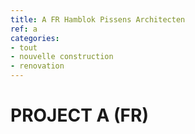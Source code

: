 ```yaml
---
title: A FR Hamblok Pissens Architecten
ref: a
categories:
- tout
- nouvelle construction
- renovation
---
```

# PROJECT A (FR)